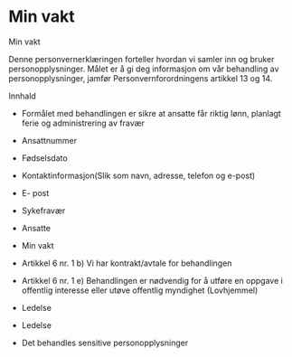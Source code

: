 # Min vakt

Min vakt

  

Denne personvernerklæringen forteller hvordan vi samler inn og bruker personopplysninger. Målet er å gi deg informasjon om vår behandling av personopplysninger, jamfør Personvernforordningens artikkel 13 og 14.

  

Innhald

*   Formålet med behandlingen er sikre at ansatte får riktig lønn, planlagt ferie og administrering av fravær  
    
*   Ansattnummer  
    
*   Fødselsdato  
    
*   Kontaktinformasjon(Slik som navn, adresse, telefon og e-post)  
    
*   E- post  
    
*   Sykefravær  
    
*   Ansatte  
    
*   Min vakt  
    
*   Artikkel 6 nr. 1 b) Vi har kontrakt/avtale for behandlingen  
    
*   Artikkel 6 nr. 1 e) Behandlingen er nødvendig for å utføre en oppgave i offentlig interesse eller utøve offentlig myndighet (Lovhjemmel)  
    
*   Ledelse  
    
*   Ledelse  
    
*   Det behandles sensitive personopplysninger